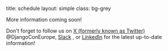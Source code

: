 title: schedule
layout: simple
class: bg-grey

More information coming soon!

Don't forget to follow us on [X (formerly known as Twitter)](https://twitter.com/DjangoConEurope) @DjangoConEurope, [Slack](https://djangoconeurope.slack.com) , or [LinkedIn](https://www.linkedin.com/company/djangocon-europe/) for the latest up-to-date information!
